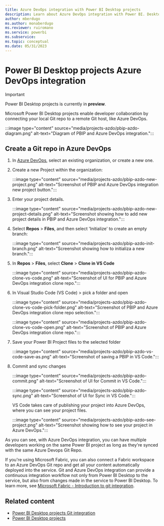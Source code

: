 ```yaml
---
title: Azure DevOps integration with Power BI Desktop projects
description: Learn about Azure DevOps integration with Power BI. Desktop projects
author: mberdugo
ms.author: monaberdugo
ms.reviewer: ruiromano
ms.service: powerbi
ms.subservice:
ms.topic: conceptual
ms.date: 05/31/2023
---
```


# Power BI Desktop projects Azure DevOps integration

> [!IMPORTANT]
> Power BI Desktop projects is currently in **preview**.

Microsoft Power BI Desktop projects enable developer collaboration by connecting your local Git repo to a remote Git host, like Azure DevOps.

:::image type="content" source="media/projects-azdo/pbip-azdo-diagram.png" alt-text="Diagram of PBIP and Azure DevOps integration.":::

## Create a Git repo in Azure DevOps

1. In [Azure DevOps](https://dev.azure.com/), select an existing organization, or create a new one.

1. Create a new Project within the organization:

    :::image type="content" source="media/projects-azdo/pbip-azdo-new-project.png" alt-text="Screenshot of PBIP and Azure DevOps integration new project button.":::

1. Enter your project details.

    :::image type="content" source="media/projects-azdo/pbip-azdo-new-project-details.png" alt-text="Screenshot showing how to add new project details in PBIP and Azure DevOps integration.":::

1. Select **Repos** > **Files**, and then select 'Initialize' to create an empty branch:

    :::image type="content" source="media/projects-azdo/pbip-azdo-init-branch.png" alt-text="Screenshot showing how to initializa a new branch.":::

1. In **Repos** > **Files**, select **Clone** > **Clone in VS Code**

    :::image type="content" source="media/projects-azdo/pbip-azdo-clone-vs-code.png" alt-text="Screenshot of UI for PBIP and Azure DevOps integration clone repo.":::

1. In Visual Studio Code (VS Code) > pick a folder and open

    :::image type="content" source="media/projects-azdo/pbip-azdo-clone-vs-code-pick-folder.png" alt-text="Screenshot of PBIP and Azure DevOps integration clone repo selection.":::

    :::image type="content" source="media/projects-azdo/pbip-azdo-clone-vs-code-open.png" alt-text="Screenshot of PBIP and Azure DevOps integration clone repo.":::

1. Save your Power BI Project files to the selected folder

    :::image type="content" source="media/projects-azdo/pbip-azdo-vs-code-save-as.png" alt-text="Screenshot of saving a PBIP in VS Code.":::

1. Commit and sync changes

    :::image type="content" source="media/projects-azdo/pbip-azdo-commit.png" alt-text="Screenshot of UI for Commit in VS Code.":::

    :::image type="content" source="media/projects-azdo/pbip-azdo-sync.png" alt-text="Screenshot of UI for Sync in VS Code.":::

    VS Code takes care of publishing your project into Azure DevOps, where you can see your project files.

    :::image type="content" source="media/projects-azdo/pbip-azdo-see-project.png" alt-text="Screenshot showing how to see your project in Azure DevOps.":::

As you can see, with Azure DevOps integration, you can have multiple developers working on the same Power BI project as long as they're synced with the same Azure Devops Git Repo.

If you're using Microsoft Fabric, you can also connect a Fabric workspace to an Azure DevOps Git repo and get all your content automatically deployed into the service. Git and Azure DevOps integration can provide a continuous integration workflow not only from Power BI Desktop to the service, but also from changes made in the service to Power BI Desktop. To learn more, see [Microsoft Fabric - Introduction to git integration](/fabric/cicd/git-integration/intro-to-git-integration).

## Related content

- [Power BI Desktop projects Git integration](projects-git.md)  
- [Power BI Desktop projects](projects-overview.md)  
